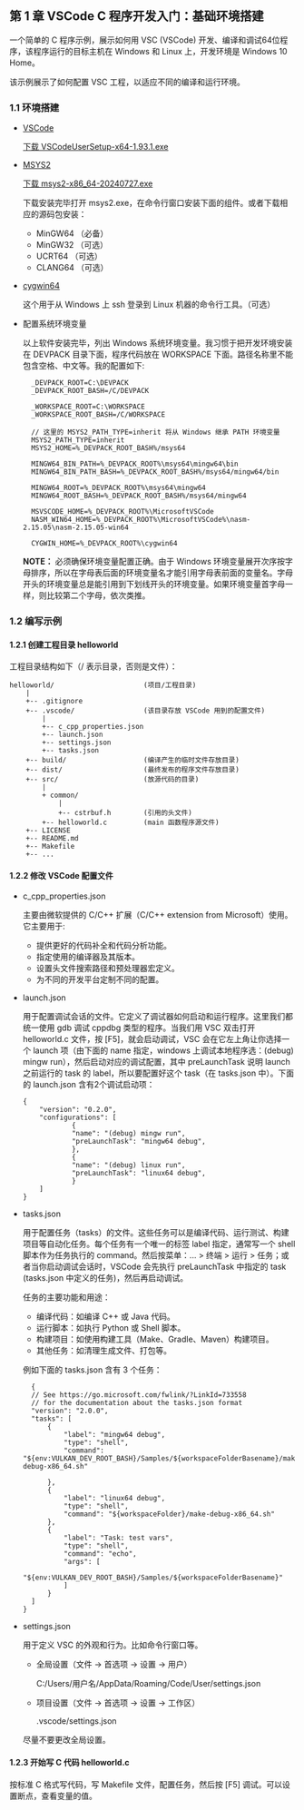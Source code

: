 
## 第 1 章 VSCode C 程序开发入门：基础环境搭建

一个简单的 C 程序示例，展示如何用 VSC (VSCode) 开发、编译和调试64位程序，该程序运行的目标主机在 Windows 和 Linux 上，开发环境是 Windows 10 Home。

该示例展示了如何配置 VSC 工程，以适应不同的编译和运行环境。

### 1.1 环境搭建

- [VSCode](https://code.visualstudio.com/)
  
  [下载 VSCodeUserSetup-x64-1.93.1.exe](
  https://vscode.download.prss.microsoft.com/dbazure/download/stable/38c31bc77e0dd6ae88a4e9cc93428cc27a56ba40/VSCodeUserSetup-x64-1.93.1.exe)

- [MSYS2](https://www.msys2.org/)

  [下载 msys2-x86_64-20240727.exe](https://github.com/msys2/msys2-installer/releases/download/2024-07-27/msys2-x86_64-20240727.exe)

  下载安装完毕打开 msys2.exe，在命令行窗口安装下面的组件。或者下载相应的源码包安装：

    - MinGW64 （必备）
    - MinGW32 （可选）
    - UCRT64 （可选）
    - CLANG64 （可选）

- [cygwin64](https://cygwin.com/)

  这个用于从 Windows 上 ssh  登录到 Linux 机器的命令行工具。（可选）
  
- 配置系统环境变量

  以上软件安装完毕，列出 Windows 系统环境变量。我习惯于把开发环境安装在 DEVPACK 目录下面，程序代码放在 WORKSPACE 下面。路径名称里不能包含空格、中文等。我的配置如下:

        _DEVPACK_ROOT=C:\DEVPACK
        _DEVPACK_ROOT_BASH=/C/DEVPACK

        _WORKSPACE_ROOT=C:\WORKSPACE
        _WORKSPACE_ROOT_BASH=/C/WORKSPACE

        // 这里的 MSYS2_PATH_TYPE=inherit 将从 Windows 继承 PATH 环境变量
        MSYS2_PATH_TYPE=inherit
        MSYS2_HOME=%_DEVPACK_ROOT_BASH%/msys64

        MINGW64_BIN_PATH=%_DEVPACK_ROOT%\msys64\mingw64\bin
        MINGW64_BIN_PATH_BASH=%_DEVPACK_ROOT_BASH%/msys64/mingw64/bin

        MINGW64_ROOT=%_DEVPACK_ROOT%\msys64\mingw64
        MINGW64_ROOT_BASH=%_DEVPACK_ROOT_BASH%/msys64/mingw64

        MSVSCODE_HOME=%_DEVPACK_ROOT%\MicrosoftVSCode
        NASM_WIN64_HOME=%_DEVPACK_ROOT%\MicrosoftVSCode%\nasm-2.15.05\nasm-2.15.05-win64

        CYGWIN_HOME=%_DEVPACK_ROOT%\cygwin64

  **NOTE：** 必须确保环境变量配置正确。由于 Windows 环境变量展开次序按字母排序，所以在字母表后面的环境变量名才能引用字母表前面的变量名。字母开头的环境变量总是能引用到下划线开头的环境变量。如果环境变量首字母一样，则比较第二个字母，依次类推。

### 1.2 编写示例

#### 1.2.1 创建工程目录 helloworld

工程目录结构如下（/ 表示目录，否则是文件）：

```
helloworld/                      (项目/工程目录)
    |
    +-- .gitignore
    +-- .vscode/                 (该目录存放 VSCode 用到的配置文件)
        |
        +-- c_cpp_properties.json
        +-- launch.json
        +-- settings.json
        +-- tasks.json
    +-- build/                   (编译产生的临时文件存放目录)
    +-- dist/                    (最终发布的程序文件存放目录)
    +-- src/                     (放源代码的目录)
        |
        + common/
            |
            +-- cstrbuf.h        (引用的头文件)
        +-- helloworld.c         (main 函数程序源文件)
    +-- LICENSE
    +-- README.md
    +-- Makefile
    +-- ...

```

#### 1.2.2 修改 VSCode 配置文件

- c_cpp_properties.json
  
  主要由微软提供的 C/C++ 扩展（C/C++ extension from Microsoft）使用。它主要用于:

  - 提供更好的代码补全和代码分析功能。
  - 指定使用的编译器及其版本。
  - 设置头文件搜索路径和预处理器宏定义。
  - 为不同的开发平台定制不同的配置。

- launch.json
  
  用于配置调试会话的文件。它定义了调试器如何启动和运行程序。这里我们都统一使用 gdb 调试 cppdbg 类型的程序。当我们用 VSC 双击打开 helloworld.c 文件，按 [F5]，就会启动调试，VSC 会在它左上角让你选择一个 launch 项（由下面的 name 指定，windows 上调试本地程序选：(debug) mingw run），然后启动对应的调试配置，其中 preLaunchTask 说明 launch 之前运行的 task 的 label，所以要配置好这个 task（在 tasks.json 中）。下面的 launch.json 含有2个调试启动项：

    ```
    {
        "version": "0.2.0",
        "configurations": [        
                {
                "name": "(debug) mingw run",
                "preLaunchTask": "mingw64 debug",
                },
                {
                "name": "(debug) linux run",
                "preLaunchTask": "linux64 debug",
                }
        ]
    }
    ```

- tasks.json

  用于配置任务（tasks）的文件。这些任务可以是编译代码、运行测试、构建项目等自动化任务。每个任务有一个唯一的标签 label 指定，通常写一个 shell 脚本作为任务执行的 command。然后按菜单：... > 终端 > 运行 > 任务；或者当你启动调试会话时，VSCode 会先执行 preLaunchTask 中指定的 task (tasks.json 中定义的任务)，然后再启动调试。

  任务的主要功能和用途：
   
    - 编译代码：如编译 C++ 或 Java 代码。
    - 运行脚本：如执行 Python 或 Shell 脚本。
    - 构建项目：如使用构建工具（Make、Gradle、Maven）构建项目。
    - 其他任务：如清理生成文件、打包等。

  例如下面的 tasks.json 含有 3 个任务：
  
  ```
    {
	// See https://go.microsoft.com/fwlink/?LinkId=733558
	// for the documentation about the tasks.json format
	"version": "2.0.0",
	"tasks": [
		{
			"label": "mingw64 debug",
			"type": "shell",
			"command": "${env:VULKAN_DEV_ROOT_BASH}/Samples/${workspaceFolderBasename}/make-debug-x86_64.sh"

		},
		{
			"label": "linux64 debug",
			"type": "shell",
			"command": "${workspaceFolder}/make-debug-x86_64.sh"
		},
		{
			"label": "Task: test vars",
			"type": "shell",
			"command": "echo",
			"args": [
				"${env:VULKAN_DEV_ROOT_BASH}/Samples/${workspaceFolderBasename}"
			]
		}
	]
  }
  ```

- settings.json

  用于定义 VSC 的外观和行为。比如命令行窗口等。

  - 全局设置（文件 -> 首选项 -> 设置 -> 用户）
  
    C:/Users/用户名/AppData/Roaming/Code/User/settings.json

  - 项目设置（文件 -> 首选项 -> 设置 -> 工作区）
  
    .vscode/settings.json
  
  尽量不要更改全局设置。  


#### 1.2.3 开始写 C 代码 helloworld.c

  按标准 C 格式写代码，写 Makefile 文件，配置任务，然后按 [F5] 调试。可以设置断点，查看变量的值。
